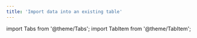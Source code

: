 ```yaml
---
title: 'Import data into an existing table'
---
```

import Tabs from '@theme/Tabs';
import TabItem from '@theme/TabItem';